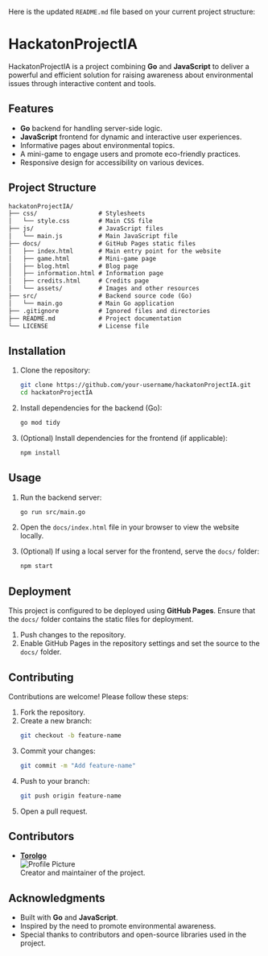 Here is the updated `README.md` file based on your current project structure:


# HackatonProjectIA

HackatonProjectIA is a project combining **Go** and **JavaScript** to deliver a powerful and efficient solution for raising awareness about environmental issues through interactive content and tools.

## Features

- **Go** backend for handling server-side logic.
- **JavaScript** frontend for dynamic and interactive user experiences.
- Informative pages about environmental topics.
- A mini-game to engage users and promote eco-friendly practices.
- Responsive design for accessibility on various devices.

## Project Structure

```markdown
hackatonProjectIA/
├── css/                 # Stylesheets
│   └── style.css        # Main CSS file
├── js/                  # JavaScript files
│   └── main.js          # Main JavaScript file
├── docs/                # GitHub Pages static files
│   ├── index.html       # Main entry point for the website
│   ├── game.html        # Mini-game page
│   ├── blog.html        # Blog page
│   ├── information.html # Information page
│   ├── credits.html     # Credits page
│   └── assets/          # Images and other resources
├── src/                 # Backend source code (Go)
│   └── main.go          # Main Go application
├── .gitignore           # Ignored files and directories
├── README.md            # Project documentation
└── LICENSE              # License file
```

## Installation

1. Clone the repository:
   ```bash
   git clone https://github.com/your-username/hackatonProjectIA.git
   cd hackatonProjectIA
   ```

2. Install dependencies for the backend (Go):
   ```bash
   go mod tidy
   ```

3. (Optional) Install dependencies for the frontend (if applicable):
   ```bash
   npm install
   ```

## Usage

1. Run the backend server:
   ```bash
   go run src/main.go
   ```

2. Open the `docs/index.html` file in your browser to view the website locally.

3. (Optional) If using a local server for the frontend, serve the `docs/` folder:
   ```bash
   npm start
   ```

## Deployment

This project is configured to be deployed using **GitHub Pages**. Ensure that the `docs/` folder contains the static files for deployment.

1. Push changes to the repository.
2. Enable GitHub Pages in the repository settings and set the source to the `docs/` folder.

## Contributing

Contributions are welcome! Please follow these steps:

1. Fork the repository.
2. Create a new branch:
   ```bash
   git checkout -b feature-name
   ```
3. Commit your changes:
   ```bash
   git commit -m "Add feature-name"
   ```
4. Push to your branch:
   ```bash
   git push origin feature-name
   ```
5. Open a pull request.

## Contributors

- **[Torolgo](https://github.com/Torolgo)**  
  ![Profile Picture](https://github.com/Torolgo.png?size=100)  
  Creator and maintainer of the project.

## Acknowledgments

- Built with **Go** and **JavaScript**.
- Inspired by the need to promote environmental awareness.
- Special thanks to contributors and open-source libraries used in the project.
```